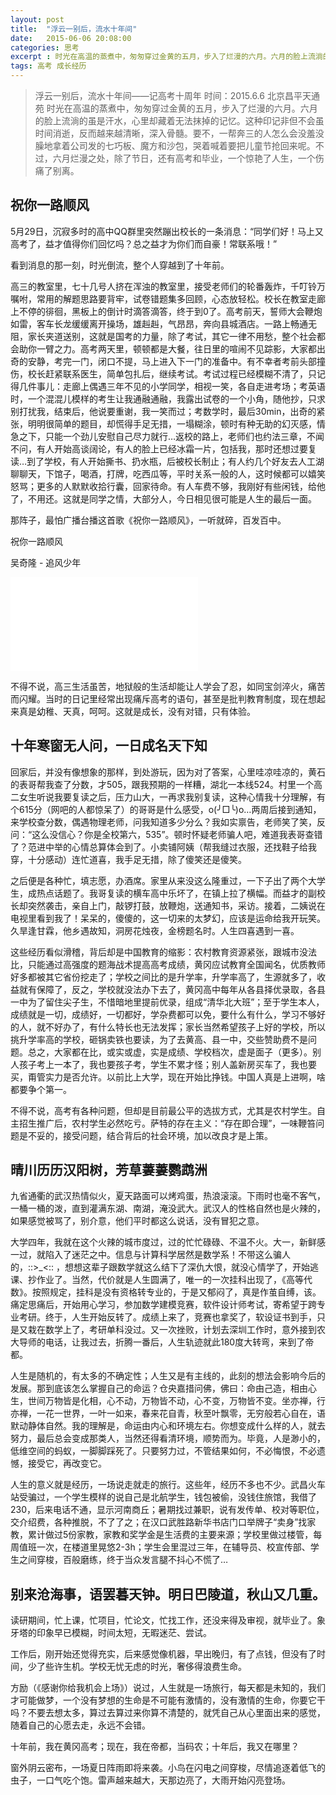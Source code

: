 ```yaml
---
layout: post
title:  "浮云一别后，流水十年间"
date:   2015-06-06 20:08:00
categories: 思考
excerpt : 时光在高温的蒸煮中，匆匆穿过金黄的五月，步入了烂漫的六月。六月的脸上流淌的虽是汗水，心里却藏着无法抹掉的记忆。这种印记非但不会虽时间消逝，反而越来越清晰，深入骨髓。要不，一帮奔三的人怎么会没羞没臊地拿着公司发的七巧板、魔方和沙包，哭着喊着要把儿童节抢回来呢。不过，六月烂漫之处，除了节日，还有高考和毕业，一个惊艳了人生，一个伤痛了别离。
tags: 高考 成长经历
---
```





>浮云一别后，流水十年间——记高考十周年
>时间：2015.6.6 北京昌平天通苑
>时光在高温的蒸煮中，匆匆穿过金黄的五月，步入了烂漫的六月。六月的脸上流淌的虽是汗水，心里却藏着无法抹掉的记忆。这种印记非但不会虽时间消逝，反而越来越清晰，深入骨髓。要不，一帮奔三的人怎么会没羞没臊地拿着公司发的七巧板、魔方和沙包，哭着喊着要把儿童节抢回来呢。不过，六月烂漫之处，除了节日，还有高考和毕业，一个惊艳了人生，一个伤痛了别离。


## 祝你一路顺风

5月29日，沉寂多时的高中QQ群里突然蹦出校长的一条消息：“同学们好！马上又高考了，益才值得你们回忆吗？总之益才为你们而自豪！常联系哦！”

看到消息的那一刻，时光倒流，整个人穿越到了十年前。

高三的教室里，七十几号人挤在浑浊的教室里，接受老师们的轮番轰炸，千叮铃万嘱咐，常用的解题思路要背牢，试卷错题集多回顾，心态放轻松。校长在教室走廊上不停的徘徊，黑板上的倒计时滴答滴答，终于到0了。高考前天，誓师大会鞭炮如雷，客车长龙缓缓离开操场，雄赳赳，气昂昂，奔向县城酒店。一路上畅通无阻，家长夹道送别，这就是国考的力量，除了考试，其它一律不用愁，整个社会都会助你一臂之力。高考两天里，顿顿都是大餐，往日里的喧闹不见踪影，大家都出奇的安静，考完一门，闭口不提，马上进入下一门的准备中。有不幸者考前头部撞伤，校长赶紧联系医生，简单包扎后，继续考试。考试过程已经模糊不清了，只记得几件事儿：走廊上偶遇三年不见的小学同学，相视一笑，各自走进考场；考英语时，一个混混儿模样的考生让我通融通融，我露出试卷的一个小角，随他抄，只求别打扰我，结束后，他说要重谢，我一笑而过；考数学时，最后30min，出奇的紧张，明明很简单的题目，却慌得手足无措，一塌糊涂，顿时有种无助的幻灭感，情急之下，只能一个劲儿安慰自己尽力就行…返校的路上，老师们也约法三章，不闻不问，有人开始高谈阔论，有人的脸上已经冰霜一片，包括我，那时还想过要复读…到了学校，有人开始撕书、扔水瓶，后被校长制止；有人约几个好友去人工湖聊聊天，下馆子，喝酒，打牌，吃西瓜等，平时关系一般的人，这时候都可以嬉笑怒骂；更多的人默默收拾行囊，回家待命。有人车费不够，我刚好有些闲钱，给他了，不用还。这就是同学之情，大部分人，今日相见很可能是人生的最后一面。

那阵子，最怕广播台播这首歌《祝你一路顺风》，一听就碎，百发百中。


祝你一路顺风

吴奇隆 - 追风少年

<iframe frameborder="no" border="0" marginwidth="0" marginheight="0" width=“330” height=“86” src="//music.163.com/outchain/player?type=2&id=403710393&auto=1&height=66"></iframe>


不得不说，高三生活虽苦，地狱般的生活却能让人学会了忍，如同宝剑淬火，痛苦而闪耀。当时的日记里经常出现痛斥高考的语句，甚至是批判教育制度，现在想起来真是幼稚、天真，呵呵。这就是成长，没有对错，只有体验。




## 十年寒窗无人问，一日成名天下知


回家后，并没有像想象的那样，到处游玩，因为对了答案，心里哇凉哇凉的，黄石的表哥帮我查了分数，才505，跟我预期的一样糟，湖北一本线524。村里一个高二女生听说我要复读之后，压力山大，一再求我别复读，这种心情我十分理解，有个615分（网吧的人都惊呆了）的哥哥是什么感受，o(╯□╰)o…两周后接到通知，来学校查分数，偶遇物理老师，问我知道多少分么？我如实禀告，老师笑了笑，反问：“这么没信心？你是全校第六，535”。顿时怀疑老师骗人吧，难道我表哥查错了？范进中举的心情总算体会到了。小卖铺阿姨（帮我缝过衣服，还找鞋子给我穿，十分感动）连忙道喜，我手足无措，除了傻笑还是傻笑。

之后便是各种忙，填志愿，办酒席。家里从来没这么隆重过，一下子出了两个大学生，成热点话题了。我哥复读的横车高中乐坏了，在镇上拉了横幅。而益才的副校长却突然袭击，亲自上门，敲锣打鼓，放鞭炮，送通知书，采访。接着，二姨说在电视里看到我了！呆呆的，傻傻的，这一切来的太梦幻，应该是运命给我开玩笑。久旱逢甘霖，他乡遇故知，洞房花烛夜，金榜题名时。人生四喜遇到一喜。

这些经历看似滑稽，背后却是中国教育的缩影：农村教育资源紧张，跟城市没法比，只能通过高强度的题海战术提高高考成绩，黄冈应试教育全国闻名，优质教师好多都被其它省份挖走了；学校之间比的是升学率，升学率高了，生源就多了，收益就有保障了，反之，学校就没法办下去了，黄冈高中每年从各县择优录取，各县一中为了留住尖子生，不惜暗地里提前优录，组成“清华北大班”；至于学生本人，成绩就是一切，成绩好，一切都好，学杂费都可以免，要什么有什么，学习不够好的人，就不好办了，有什么特长也无法发挥；家长当然希望孩子上好的学校，所以挑升学率高的学校，砸锅卖铁也要读，为了去黄高、县一中，交些赞助费不是问题。总之，大家都在比，或实或虚，实是成绩、学校档次，虚是面子（更多）。别人孩子考上一本了，我也要孩子考，学生不累才怪；别人盖新房买车了，我也要买，甭管实力是否允许。以前比上大学，现在开始比挣钱。中国人真是上进啊，啥都要争个第一。

不得不说，高考有各种问题，但却是目前最公平的选拔方式，尤其是农村学生。自主招生推广后，农村学生必然吃亏。萨特的存在主义：“存在即合理”，一味鞭笞问题是不妥的，接受问题，结合背后的社会环境，加以改良才是上策。


## 晴川历历汉阳树，芳草萋萋鹦鹉洲


九省通衢的武汉热情似火，夏天路面可以烤鸡蛋，热浪滚滚。下雨时也毫不客气，一桶一桶的泼，直到灌满东湖、南湖，淹没武大。武汉人的性格自然也是火辣的，如果感觉被骂了，别介意，他们平时都这么说话，没有冒犯之意。

大学四年，我就在这个火辣的城市度过，过的忙忙碌碌、不温不火。大一，新鲜感一过，就陷入了迷茫之中。信息与计算科学居然是数学系！不带这么骗人的，::>_<:: ，想想这辈子跟数学就这么结下了深仇大恨，就没心情学了，开始逃课、抄作业了。当然，代价就是人生圆满了，唯一的一次挂科出现了，《高等代数》。按照规定，挂科是没有资格转专业的，于是又郁闷了，真是作茧自缚，该。痛定思痛后，开始用心学习，参加数学建模竞赛，软件设计师考试，寄希望于跨专业考研。终于，人生开始反转了。成绩上来了，竞赛也拿奖了，软设证书到手，只是又栽在数学上了，考研单科没过。又一次挫败，计划去深圳工作时，意外接到农大导师的电话，让我过去，折腾一番后，人生轨迹就此180度大转弯，来到了帝都。

人生是随机的，有太多的不确定性；人生又是有主线的，此刻的想法会影响今后的发展。那到底该怎么掌握自己的命运？仓央嘉措问佛，佛曰：命由己造，相由心生，世间万物皆是化相，心不动，万物皆不动，心不变，万物皆不变。坐亦禅，行亦禅，一花一世界，一叶一如来，春来花自青，秋至叶飘零，无穷般若心自在，语默动静体自然。我的理解是，命运由内心和环境左右。你想变成什么样的人，就去努力，最后总会变成那类人，当然还得看清环境，顺势而为。毕竟，人是渺小的，低维空间的蚂蚁，一脚脚踩死了。只要努力过，不管结果如何，不必悔恨，不必遗憾，接受它，再改变它。

人生的意义就是经历，一场说走就走的旅行。这些年，经历不多也不少。武昌火车站受骗过，一个学生模样的说自己是北航学生，钱包被偷，没钱住旅馆，我借了230，后来电话不通，显示河南商丘；暑期找过兼职，说有发传单、校对等职位，交介绍费，各种推脱，不了了之；在汉口武胜路新华书店门口举牌子“卖身”找家教，累计做过5份家教，家教和奖学金是生活费的主要来源；学校里做过楼管，每周值班一次，在楼道里晃悠2-3h；学生会里混过三年，在辅导员、校宣传部、学生之间穿梭，百般磨练，终于当众发言腿不抖心不慌了…


## 别来沧海事，语罢暮天钟。明日巴陵道，秋山又几重。


读研期间，忙上课，忙项目，忙论文，忙找工作，还没来得及审视，就毕业了。象牙塔的印象早已模糊，时间太短，无暇迷茫、尝试。

工作后，刚开始还觉得充实，后来感觉像机器，早出晚归，有了点钱，但没有了时间，少了些许生机。学校无忧无虑的时光，奢侈得浪费生命。

方励（《感谢你给我机会上场》）说过，人生就是一场旅行，每天都是未知的，我们才可能做梦，一个没有梦想的生命是不可能有激情的，没有激情的生命，你要它干吗？不要去想太多，算过去算过来你算不清楚的，就凭自己从心里面出来的感觉，随着自己的心愿去走，永远不会错。

十年前，我在黄冈高考；现在，我在帝都，当码农；十年后，我又在哪里？

窗外阴云密布，一场夏日阵雨即将来袭。小鸟在闪电之间穿梭，尽情追逐着低飞的虫子，一口气吃个饱。雷声越来越大，天那边亮了，大雨开始闪亮登场。



